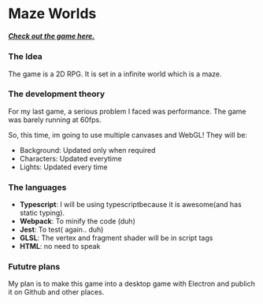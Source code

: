 # Maze Worlds

##### [Check out the game here.](https://akshay-vk.github.io/maze-worlds/public)

### The Idea

The game is a 2D RPG.
It is set in a infinite world which is a maze.

### The development theory

For my last game, a serious problem I faced was performance. The game was barely running at 60fps.

So, this time, im going to use multiple canvases and WebGL! They will be:

- Background: Updated only when required
- Characters: Updated everytime
- Lights: Updated every time

### The languages

- **Typescript**: I will be using typescriptbecause it is awesome(and has static typing).
- **Webpack**: To minify the code (duh)
- **Jest**: To test( again.. duh)
- **GLSL**: The vertex and fragment shader will be in script tags
- **HTML**: no need to speak

### Fututre plans

My plan is to make this game into a desktop game with Electron and publich it on Github and other places.
